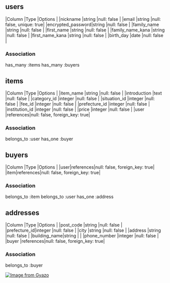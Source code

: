 

## users
|Column            |Type   |Options                  |
|nickname          |string |null: false              |
|email             |string |null: false, unique: true|
|encrypted_password|string |null: false              |
|family_name       |string |null: false              |
|first_name        |string |null: false              |
|family_name_kana  |string |null: false              |
|first_name_kana   |string |null: false              |
|birth_day         |date   |null: false              |

### Association
has_many :items
has_many :buyers



## items
|Column         |Type      |Options                       |
|item_name      |string    |null: false                   |
|introduction   |text      |null: false                   |
|category_id    |integer   |null: false                   |
|situation_id   |integer   |null: false                   |
|fee_id         |integer   |null: false                   |
|prefecture_id  |integer   |null: false                   |
|institution_id |integer   |null: false                   |
|price          |integer   |null: false                   |
|user           |references|null: false, foreign_key: true|

### Association
belongs_to :user
has_one :buyer



## buyers
|Column |Type   |Options                       |
|user|references|null: false, foreign_key: true|
|item|references|null: false, foreign_key: true|

### Association
belongs_to :item
belongs_to :user
has_one :address



## addresses
|Column       |Type      |Options                       |
|post_code    |string    |null: false                   |
|prefecture_id|integer   |null: false                   |
|city         |string    |null: false                   |
|address      |string    |null: false                   |
|building_name|string    |                              |
|phone_number |integer   |null: false                   |
|buyer        |references|null: false, foreign_key: true|

### Association
belongs_to :buyer


[![Image from Gyazo](https://i.gyazo.com/54862fea1cd9947d707c1343eb64095a.png)](https://gyazo.com/54862fea1cd9947d707c1343eb64095a)
